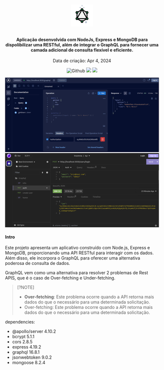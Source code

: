 <h4 align="center">
  <br />
  
  <img src=".assets/icon.png">

  <br />
  <br />

  Aplicação desenvolvida com NodeJs, Express e MongoDB para dispolibilizar uma RESTful, além de integrar o GraphQL para fornecer uma camada adicional de consulta flexível e eficiente. 
</h4>

<p align="center">Data de criação: Apr 4, 2024</p>

<p align="center">
  <img src="https://img.shields.io/github/last-commit/ericneves/mySeries?display_timestamp=author&style=flat-square&logo=github&labelColor=%235961FF&color=%23333333" alt="Github">
  <img src="https://img.shields.io/github/languages/top/ericneves/mySeries?style=flat-square&logo=javascript&labelColor=%23556066&color=%2379A55B">
  <img src="https://img.shields.io/github/license/ericneves/mySeries?style=flat-square&logo=github&labelColor=%231F2937&color=%23374151">
</p>

<img src=".assets/graphql.png"><img src=".assets/rest.png">

#### Intro

Este projeto apresenta um aplicativo construído com Node.js, Express e MongoDB, proporcionando uma API RESTful para interagir com os dados. Além disso, ele incorpora o GraphQL para oferecer uma alternativa poderosa de consulta de dados.

GraphQL vem como uma alternativa para resolver 2 problemas de Rest APIS, que é o caso de Over-fetching e Under-fetching.

> [?NOTE]
> - **Over-fetching**: Este problema ocorre quando a API retorna mais dados do que o necessário para uma determinada solicitação.
> - Over-fetching: Este problema ocorre quando a API retorna mais dados do que o necessário para uma determinada solicitação.

dependencies:
+ @apollo/server 4.10.2
+ bcrypt 5.1.1
+ cors 2.8.5
+ express 4.19.2
+ graphql 16.8.1
+ jsonwebtoken 9.0.2
+ mongoose 8.2.4